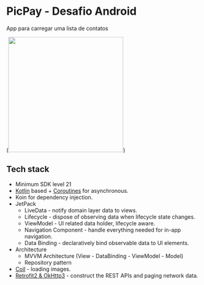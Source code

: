 # PicPay - Desafio Android
App para carregar uma lista de contatos

(<img src="https://github.com/mobilepicpay/desafio-android/blob/master/desafio-picpay.mp4" width="300"/>)

## Tech stack
- Minimum SDK level 21
- [Kotlin](https://kotlinlang.org/) based + [Coroutines](https://github.com/Kotlin/kotlinx.coroutines) for asynchronous.
- Koin for dependency injection.
- JetPack
  - LiveData - notify domain layer data to views.
  - Lifecycle - dispose of observing data when lifecycle state changes.
  - ViewModel - UI related data holder, lifecycle aware.
  - Navigation Component - handle everything needed for in-app navigation.
  - Data Binding - declaratively bind observable data to UI elements.
- Architecture
  - MVVM Architecture (View - DataBinding - ViewModel - Model)
  - Repository pattern
- [Coil](https://github.com/coil-kt/coil) - loading images.
- [Retrofit2 & OkHttp3](https://github.com/square/retrofit) - construct the REST APIs and paging network data.


[comment]: <> (<img src="https://github.com/mobilepicpay/desafio-android/blob/master/desafio-picpay.gif" width="300"/>)

[comment]: <> (Um dos desafios de qualquer time de desenvolvimento é lidar com código legado e no PicPay isso não é diferente. Um dos objetivos de trazer os melhores desenvolvedores do Brasil é atacar o problema. Para isso, essa etapa do processo consiste numa proposta de solução para o desafio abaixo e você pode escolher a melhor forma de resolvê-lo, de acordo com sua comodidade e disponibilidade de tempo:)

[comment]: <> (- Resolver o desafio previamente, e explicar sua abordagem no momento da entrevista.)

[comment]: <> (- Discutir as possibilidades de solução durante a entrevista, fazendo um pair programming &#40;bate-papo&#41; interativo com os nossos devs.)

[comment]: <> (Com o passar do tempo identificamos alguns problemas que impedem esse aplicativo de escalar e acarretam problemas de experiência do usuário. A partir disso elaboramos a seguinte lista de requisitos que devem ser cumpridos ao melhorar nossa arquitetura:)

[comment]: <> (- Em mudanças de configuração o aplicativo perde o estado da tela. Gostaríamos que o mesmo fosse mantido.)

[comment]: <> (- Nossos relatórios de crash têm mostrado alguns crashes relacionados a campos que não deveriam ser nulos sendo nulos e gerenciamento de lifecycle. Gostaríamos que fossem corrigidos.)

[comment]: <> (- Gostaríamos de cachear os dados retornados pelo servidor.)

[comment]: <> (- Haverá mudanças na lógica de negócios e gostaríamos que a arquitetura reaja bem a isso.)

[comment]: <> (- Haverá mudanças na lógica de apresentação. Gostaríamos que a arquitetura reaja bem a isso.)

[comment]: <> (- Com um grande número de desenvolvedores e uma quantidade grande de mudanças ocorrendo testes automatizados são essenciais.)

[comment]: <> (  - Gostaríamos de ter testes unitários testando nossa lógica de apresentação, negócios e dados independentemente, visto que tanto a escrita quanto execução dos mesmos são rápidas.)

[comment]: <> (  - Por outro lado, testes unitários rodam em um ambiente de execução diferenciado e são menos fiéis ao dia-a-dia de nossos usuários, então testes instrumentados também são importantes.)
